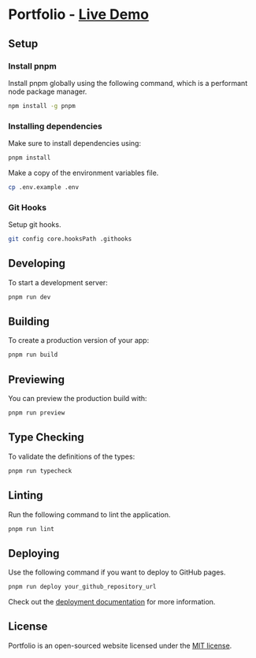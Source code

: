 # Portfolio - [Live Demo](https://furqanramzan.com)

## Setup

### Install pnpm

Install pnpm globally using the following command, which is a performant node package manager.

```sh
npm install -g pnpm
```

### Installing dependencies

Make sure to install dependencies using:

```sh
pnpm install
```

Make a copy of the environment variables file.

```bash
cp .env.example .env
```

### Git Hooks

Setup git hooks.

```bash
git config core.hooksPath .githooks
```

## Developing

To start a development server:

```bash
pnpm run dev
```

## Building

To create a production version of your app:

```bash
pnpm run build
```

## Previewing

You can preview the production build with:

```sh
pnpm run preview
```

## Type Checking

To validate the definitions of the types:

```bash
pnpm run typecheck
```

## Linting

Run the following command to lint the application.

```bash
pnpm run lint
```

## Deploying

Use the following command if you want to deploy to GitHub pages.

```bash
pnpm run deploy your_github_repository_url
```

Check out the [deployment documentation](https://docs.astro.build/en/guides/deploy) for more information.

## License

Portfolio is an open-sourced website licensed under the [MIT license](https://opensource.org/licenses/MIT).
